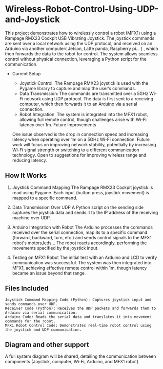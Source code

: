 # Wireless-Robot-Control-Using-UDP-and-Joystick

This project demonstrates how to wirelessly control a robot (MFX1) using a Rampage RMX23 Cockpit USB Vibrating Joystick. The joystick commands are sent over a local network using the UDP protocol, and received on an Arduino via another computer( Jetson, Latte panda, Raspberry pi... ) , which then forwards the data to the robot for control. The system allows seamless control without physical connection, leveraging a Python script for the communication.

- Current Setup
    - Joystick Control: The Rampage RMX23 joystick is used with the Pygame library to capture and map the user’s commands.
    - Data Transmission: The commands are transmitted over a 5GHz Wi-Fi network using UDP protocol. The data is first sent to a receiving computer, which then forwards it to an Arduino         via a   serial connection.
    - Robot Integration: The system is integrated into the MFX1 robot, allowing full remote control, though challenges arise with Wi-Fi latency over 1m.
      Future Improvements

  One issue observed is the drop in connection speed and increasing latency when operating over 1m on a 5GHz Wi-Fi connection. Future work will focus on improving network stability,        potentially by increasing Wi-Fi signal strength or switching to a different communication technology. Open to suggestions for improving wireless range and reducing latency.

## How It Works

1. Joystick Command Mapping
    The Rampage RMX23 Cockpit joystick is read using Pygame.
    Each input (button press, joystick movement) is mapped to a specific command.

3. Data Transmission Over UDP
    A Python script on the sending side captures the joystick data and sends it to the IP address of the receiving machine over UDP.

5. Arduino Integration with Robot
    The Arduino processes the commands received over the serial connection, map its to a specific command (forward, backward, turn, etc.) and sends control signals to the MFX1 robot's         motors,leds...
    The robot reacts accordingly, performing the movements specified by the joystick input.

7. Testing on MFX1 Robot
    The initial test with an Arduino and LCD to verify communication was successful.
    The system was then integrated into MFX1, achieving effective remote control within 1m, though latency became an issue beyond that range.

## Files Included

    Joystick Command Mapping Code (Python): Captures joystick input and sends commands over UDP.
    Receiver Code (Python): Receives the UDP packets and forwards them to Arduino via serial communication.
    Arduino Code: Reads the serial data and translates it into movement commands for the robot.
    MFX1 Robot Control Code: Demonstrates real-time robot control using the joystick and UDP communication.

## Diagram and other support
A full system diagram will be shared, detailing the communication between components (Joystick, computer, Wi-Fi, Arduino, and MFX1 robot).
